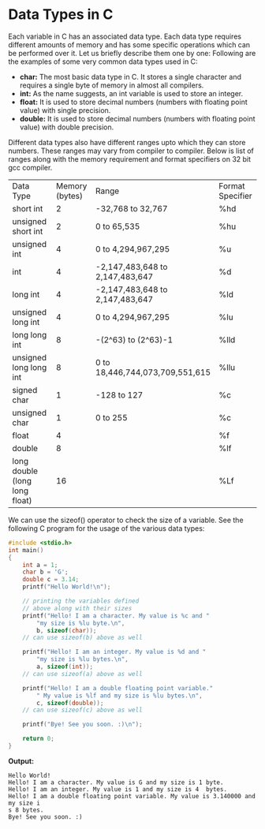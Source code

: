 # Data Types in C
Each variable in C has an associated data type. Each data type requires different amounts of memory and has some specific operations which can be performed over it. Let us briefly describe them one by one:
Following are the examples of some very common data types used in C:

* **char:** The most basic data type in C. It stores a single character and requires a single byte of memory in almost all compilers.
* **int:** As the name suggests, an int variable is used to store an integer.
* **float:** It is used to store decimal numbers (numbers with floating point value) with single precision.
* **double:** It is used to store decimal numbers (numbers with floating point value) with double precision. 

Different data types also have different ranges upto which they can store numbers. These ranges may vary from compiler to compiler. Below is list of ranges along with the memory requirement and format specifiers on 32 bit gcc compiler.

<table> 
<tr>
<td>Data Type </td> <td> Memory (bytes)</td> <td> Range</td> <td> Format Specifier</td>
</tr>

<tr>
<td>short int </td> <td> 2</td> <td> -32,768 to 32,767 </td> <td> %hd</td>
</tr>

<tr>
<td>unsigned short int </td> <td> 2</td> <td> 0 to 65,535</td> <td> %hu</td>
</tr>

<tr>
<td>unsigned int </td> <td> 4</td> <td> 0 to 4,294,967,295 </td> <td> %u</td>
</tr>

<tr>
<td>int </td> <td> 4</td> <td> -2,147,483,648 to 2,147,483,647</td> <td> %d</td>
</tr>

<tr>
<td>long int </td> <td> 4</td> <td> -2,147,483,648 to 2,147,483,647 </td> <td> %ld</td>
</tr>

<tr>
<td>unsigned long int</td> <td> 4</td> <td> 0 to 4,294,967,295 </td> <td> %lu</td>
</tr>

<tr>
<td>long long int  </td> <td> 8</td> <td> -(2^63) to (2^63)-1 </td> <td> %lld</td>
</tr>

<tr>
<td>unsigned long long int   </td> <td> 8</td> <td> 0 to 18,446,744,073,709,551,615  </td> <td> %llu</td>
</tr>

<tr>
<td>signed char  </td> <td> 1</td> <td> -128 to 127 </td> <td> %c</td>
</tr>

<tr>
<td>unsigned char  </td> <td> 1</td> <td> 0 to 255 </td> <td> %c</td>
</tr>

<tr>
<td>float  </td> <td> 4</td> <td>  </td> <td> %f</td>
</tr>

<tr>
<td>double  </td> <td> 8</td> <td>  </td> <td> %lf</td>
</tr>

<tr>
<td>long double (long long float)  </td> <td> 16</td> <td>  </td> <td> %Lf</td>
</tr>
</table>
We can use the sizeof() operator to check the size of a variable. See the following C program for the usage of the various data types:

```C
#include <stdio.h>
int main()
{
	int a = 1;
	char b = 'G';
	double c = 3.14;
	printf("Hello World!\n");

	// printing the variables defined 
	// above along with their sizes
	printf("Hello! I am a character. My value is %c and "
		"my size is %lu byte.\n",
		b, sizeof(char));
	// can use sizeof(b) above as well

	printf("Hello! I am an integer. My value is %d and "
		"my size is %lu bytes.\n",
		a, sizeof(int));
	// can use sizeof(a) above as well

	printf("Hello! I am a double floating point variable."
		" My value is %lf and my size is %lu bytes.\n",
		c, sizeof(double));
	// can use sizeof(c) above as well

	printf("Bye! See you soon. :)\n");

	return 0;
}
```
**Output:** 

```console
Hello World!
Hello! I am a character. My value is G and my size is 1 byte.
Hello! I am an integer. My value is 1 and my size is 4  bytes.
Hello! I am a double floating point variable. My value is 3.140000 and my size i
s 8 bytes.
Bye! See you soon. :)
```